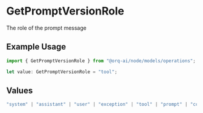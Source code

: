 # GetPromptVersionRole

The role of the prompt message

## Example Usage

```typescript
import { GetPromptVersionRole } from "@orq-ai/node/models/operations";

let value: GetPromptVersionRole = "tool";
```

## Values

```typescript
"system" | "assistant" | "user" | "exception" | "tool" | "prompt" | "correction" | "expected_output"
```